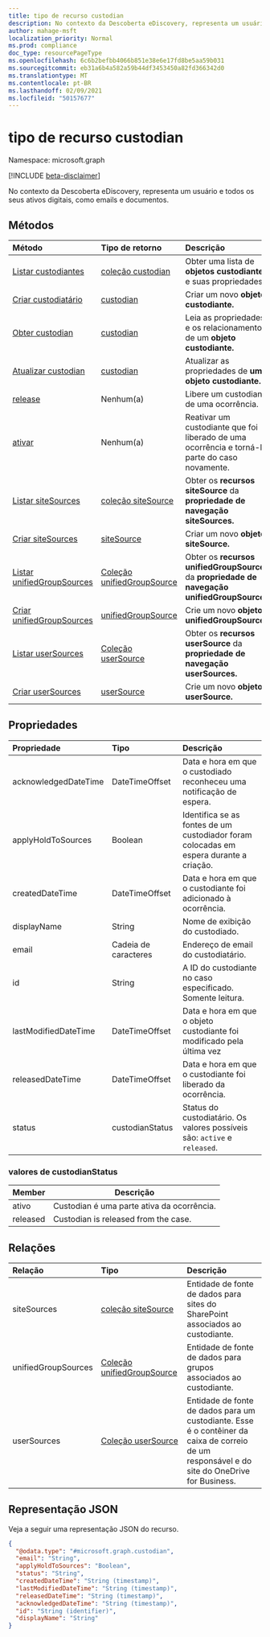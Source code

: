 ```yaml
---
title: tipo de recurso custodian
description: No contexto da Descoberta eDiscovery, representa um usuário e todos os seus ativos digitais, como emails e documentos.
author: mahage-msft
localization_priority: Normal
ms.prod: compliance
doc_type: resourcePageType
ms.openlocfilehash: 6c6b2befbb4066b851e38e6e17fd8be5aa59b031
ms.sourcegitcommit: eb31a6b4a582a59b44df3453450a82fd366342d0
ms.translationtype: MT
ms.contentlocale: pt-BR
ms.lasthandoff: 02/09/2021
ms.locfileid: "50157677"
---
```

# <a name="custodian-resource-type"></a>tipo de recurso custodian

Namespace: microsoft.graph

[!INCLUDE [beta-disclaimer](../../includes/beta-disclaimer.md)]

No contexto da Descoberta eDiscovery, representa um usuário e todos os seus ativos digitais, como emails e documentos.

## <a name="methods"></a>Métodos

|Método|Tipo de retorno|Descrição|
|:---|:---|:---|
|[Listar custodiantes](../api/ediscoverycase-list-custodians.md)|[coleção custodian](../resources/custodian.md)|Obter uma lista de **objetos custodiantes** e suas propriedades.|
|[Criar custodiatário](../api/ediscoverycase-post-custodians.md)|[custodian](../resources/custodian.md)|Criar um novo **objeto custodiante.**|
|[Obter custodian](../api/custodian-get.md)|[custodian](../resources/custodian.md)|Leia as propriedades e os relacionamentos de um **objeto custodiante.**|
|[Atualizar custodian](../api/custodian-update.md)|[custodian](../resources/custodian.md)|Atualizar as propriedades de **um objeto custodiante.**|
|[release](../api/custodian-release.md)|Nenhum(a)|Libere um custodiante de uma ocorrência.|
|[ativar](../api/custodian-activate.md)|Nenhum(a)|Reativar um custodiante que foi liberado de uma ocorrência e torná-lo parte do caso novamente.|
|[Listar siteSources](../api/custodian-list-sitesources.md)|[coleção siteSource](../resources/sitesource.md)|Obter os **recursos siteSource** da **propriedade de navegação siteSources.**|
|[Criar siteSources](../api/custodian-post-sitesources.md)|[siteSource](../resources/sitesource.md)|Criar um novo **objeto siteSource.**|
|[Listar unifiedGroupSources](../api/custodian-list-unifiedgroupsources.md)|[Coleção unifiedGroupSource](../resources/unifiedgroupsource.md)|Obter os **recursos unifiedGroupSource** da **propriedade de navegação unifiedGroupSources.**|
|[Criar unifiedGroupSources](../api/custodian-post-unifiedgroupsources.md)|[unifiedGroupSource](../resources/unifiedgroupsource.md)|Crie um novo **objeto unifiedGroupSource.**|
|[Listar userSources](../api/custodian-list-usersources.md)|[Coleção userSource](../resources/usersource.md)|Obter os **recursos userSource** da **propriedade de navegação userSources.**|
|[Criar userSources](../api/custodian-post-usersources.md)|[userSource](../resources/usersource.md)|Crie um novo **objeto userSource.**|

## <a name="properties"></a>Propriedades

|Propriedade|Tipo|Descrição|
|:---|:---|:---|
|acknowledgedDateTime|DateTimeOffset|Data e hora em que o custodiado reconheceu uma notificação de espera.|
|applyHoldToSources|Boolean|Identifica se as fontes de um custodiador foram colocadas em espera durante a criação.|
|createdDateTime|DateTimeOffset|Data e hora em que o custodiante foi adicionado à ocorrência.|
|displayName|String|Nome de exibição do custodiado.|
|email|Cadeia de caracteres|Endereço de email do custodiatário.|
|id|String|A ID do custodiante no caso especificado. Somente leitura.|
|lastModifiedDateTime|DateTimeOffset|Data e hora em que o objeto custodiante foi modificado pela última vez|
|releasedDateTime|DateTimeOffset|Data e hora em que o custodiante foi liberado da ocorrência.|
|status|custodianStatus|Status do custodiatário. Os valores possíveis são: `active` e `released`.|

### <a name="custodianstatus-values"></a>valores de custodianStatus

|Member|Descrição|
|:----|-----------|
|ativo|Custodian é uma parte ativa da ocorrência. |
|released|Custodian is released from the case.|

## <a name="relationships"></a>Relações

|Relação|Tipo|Descrição|
|:---|:---|:---|
|siteSources|[coleção siteSource](../resources/sitesource.md)|Entidade de fonte de dados para sites do SharePoint associados ao custodiante.|
|unifiedGroupSources|[Coleção unifiedGroupSource](../resources/unifiedgroupsource.md)|Entidade de fonte de dados para grupos associados ao custodiante.|
|userSources|[Coleção userSource](../resources/usersource.md)|Entidade de fonte de dados para um custodiante. Esse é o contêiner da caixa de correio de um responsável e do site do OneDrive for Business.|

<!--|lastIndexOperation|[caseIndexOperation](../resources/caseindexoperation.md)|**TODO: Add Description**| -->

## <a name="json-representation"></a>Representação JSON

Veja a seguir uma representação JSON do recurso.
<!-- {
  "blockType": "resource",
  "keyProperty": "id",
  "@odata.type": "microsoft.graph.custodian",
  "openType": false
}
-->

``` json
{
  "@odata.type": "#microsoft.graph.custodian",
  "email": "String",
  "applyHoldToSources": "Boolean",
  "status": "String",
  "createdDateTime": "String (timestamp)",
  "lastModifiedDateTime": "String (timestamp)",
  "releasedDateTime": "String (timestamp)",
  "acknowledgedDateTime": "String (timestamp)",
  "id": "String (identifier)",
  "displayName": "String"
}
```
